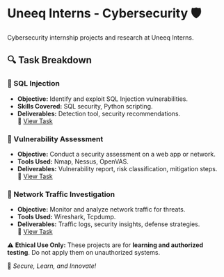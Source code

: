 # Uneeq Interns - Cybersecurity 🛡️  
Cybersecurity internship projects and research at Uneeq Interns. 


## 🔍 Task Breakdown  

### 🔹 SQL Injection   
- **Objective:** Identify and exploit SQL Injection vulnerabilities.  
- **Skills Covered:** SQL security, Python scripting.  
- **Deliverables:** Detection tool, security recommendations.  
🔗 [View Task](https://github.com/Maria-Ramy/Uneeq_Interns/tree/main/Tasks/SQL%20Injection)  

### 🔹 Vulnerability Assessment  
- **Objective:** Conduct a security assessment on a web app or network.  
- **Tools Used:** Nmap, Nessus, OpenVAS.  
- **Deliverables:** Vulnerability report, risk classification, mitigation steps.  
🔗 [View Task](https://github.com/Maria-Ramy/Uneeq_Interns/tree/main/Tasks/Vulnerability%20assessment)  

### 🔹 Network Traffic Investigation  
- **Objective:** Monitor and analyze network traffic for threats.  
- **Tools Used:** Wireshark, Tcpdump.  
- **Deliverables:** Traffic logs, security insights, defense strategies.  
🔗 [View Task](https://github.com/Maria-Ramy/Uneeq_Interns/blob/main/Tasks/Network%20Traffic%20Analysis)  

⚠️ **Ethical Use Only:** These projects are for **learning and authorized testing**. Do not apply them on unauthorized systems.  

🔐 *Secure, Learn, and Innovate!*  

